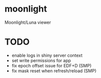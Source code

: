 # moonlight
Moonlight/Luna viewer

# TODO

 - enable logs in shiny server context
 - set write permissions for app
 - fix epoch offset issue for EDF+D (SMP)
 - fix mask reset when refresh/reload (SMP)

